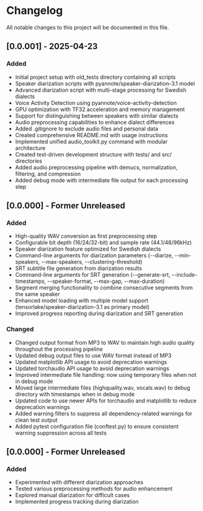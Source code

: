 # Changelog

All notable changes to this project will be documented in this file.

## [0.0.001] - 2025-04-23

### Added
- Initial project setup with old_tests directory containing all scripts
- Speaker diarization scripts with pyannote/speaker-diarization-3.1 model
- Advanced diarization script with multi-stage processing for Swedish dialects
- Voice Activity Detection using pyannote/voice-activity-detection
- GPU optimization with TF32 acceleration and memory management
- Support for distinguishing between speakers with similar dialects
- Audio preprocessing capabilities to enhance dialect differences
- Added .gitignore to exclude audio files and personal data
- Created comprehensive README.md with usage instructions
- Implemented unified audio_toolkit.py command with modular architecture
- Created test-driven development structure with tests/ and src/ directories
- Added audio preprocessing pipeline with demucs, normalization, filtering, and compression
- Added debug mode with intermediate file output for each processing step

## [0.0.000] - Former Unreleased

### Added
- High-quality WAV conversion as first preprocessing step
- Configurable bit depth (16/24/32-bit) and sample rate (44.1/48/96kHz)
- Speaker diarization feature optimized for Swedish dialects
- Command-line arguments for diarization parameters (--diarize, --min-speakers, --max-speakers, --clustering-threshold)
- SRT subtitle file generation from diarization results
- Command-line arguments for SRT generation (--generate-srt, --include-timestamps, --speaker-format, --max-gap, --max-duration)
- Segment merging functionality to combine consecutive segments from the same speaker
- Enhanced model loading with multiple model support (tensorlake/speaker-diarization-3.1 as primary model)
- Improved progress reporting during diarization and SRT generation

### Changed
- Changed output format from MP3 to WAV to maintain high audio quality throughout the processing pipeline
- Updated debug output files to use WAV format instead of MP3
- Updated matplotlib API usage to avoid deprecation warnings
- Updated torchaudio API usage to avoid deprecation warnings
- Improved intermediate file handling: now using temporary files when not in debug mode
- Moved large intermediate files (highquality.wav, vocals.wav) to debug directory with timestamps when in debug mode
- Updated code to use newer APIs for torchaudio and matplotlib to reduce deprecation warnings
- Added warning filters to suppress all dependency-related warnings for clean test output
- Added pytest configuration file (conftest.py) to ensure consistent warning suppression across all tests

## [0.0.000] - Former Unreleased

### Added
- Experimented with different diarization approaches
- Tested various preprocessing methods for audio enhancement
- Explored manual diarization for difficult cases
- Implemented progress tracking during diarization
